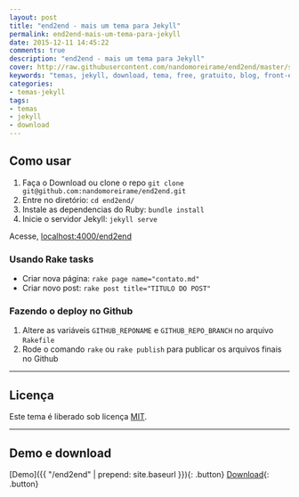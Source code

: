 ```yaml
---
layout: post
title: "end2end - mais um tema para Jekyll"
permalink: end2end-mais-um-tema-para-jekyll
date: 2015-12-11 14:45:22
comments: true
description: "end2end - mais um tema para Jekyll"
cover: http://raw.githubusercontent.com/nandomoreirame/end2end/master/screenshot.png
keywords: "temas, jekyll, download, tema, free, gratuito, blog, front-end"
categories:
- temas-jekyll
tags:
- temas
- jekyll
- download
---
```



## Como usar

1. Faça o Download ou clone o repo `git clone git@github.com:nandomoreirame/end2end.git`
2. Entre no diretório: `cd end2end/`
3. Instale as dependencias do Ruby: `bundle install`
4. Inicie o servidor Jekyll: `jekyll serve`

Acesse, [localhost:4000/end2end](http://localhost:4000/end2end)

### Usando Rake tasks

* Criar nova página: `rake page name="contato.md"`
* Criar novo post: `rake post title="TITULO DO POST"`

### Fazendo o deploy no Github

1. Altere as variáveis `GITHUB_REPONAME` e `GITHUB_REPO_BRANCH` no arquivo `Rakefile`
2. Rode o comando `rake` ou `rake publish` para publicar os arquivos finais no Github

---

## Licença

Este tema é liberado sob licença [MIT](https://github.com/nandomoreirame/end2end/blob/master/LICENSE).

---

## Demo e download

[Demo]({{ "/end2end" | prepend: site.baseurl }}){: .button} [Download](https://github.com/nandomoreirame/end2end/archive/master.zip){: .button}
